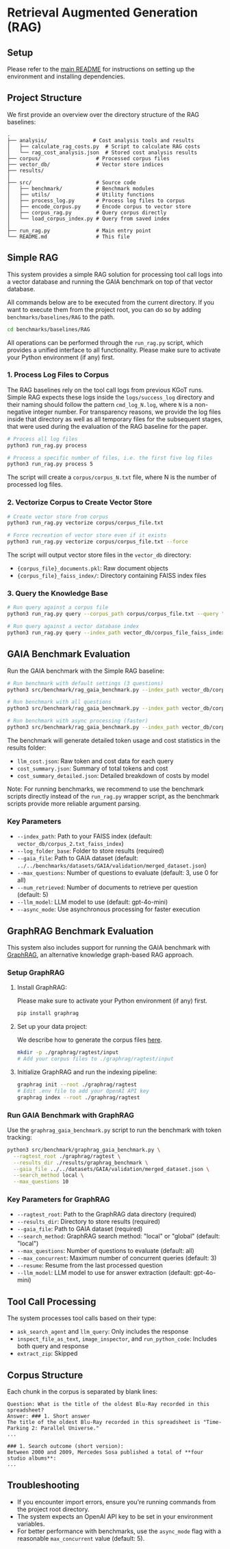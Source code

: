 # Retrieval Augmented Generation (RAG)

## Setup

Please refer to the [main README](../../../README.md) for instructions on setting up the environment and installing dependencies.

## Project Structure

We first provide an overview over the directory structure of the RAG baselines:

```
.
├── analysis/               # Cost analysis tools and results
│   ├── calculate_rag_costs.py  # Script to calculate RAG costs
│   └── rag_cost_analysis.json  # Stored cost analysis results
├── corpus/                  # Processed corpus files
├── vector_db/               # Vector store indices
├── results/
│
├── src/                     # Source code
│   ├── benchmark/           # Benchmark modules
│   ├── utils/               # Utility functions
│   ├── process_log.py       # Process log files to corpus
│   ├── encode_corpus.py     # Encode corpus to vector store
│   ├── corpus_rag.py        # Query corpus directly
│   └── load_corpus_index.py # Query from saved index
│
├── run_rag.py               # Main entry point
└── README.md                # This file
```

## Simple RAG

This system provides a simple RAG solution for processing tool call logs into a vector database and running the GAIA benchmark on top of that vector database.

All commands below are to be executed from the current directory. If you want to execute them from the project root, you can do so by adding `benchmarks/baselines/RAG` to the path.

```bash
cd benchmarks/baselines/RAG
```

All operations can be performed through the `run_rag.py` script, which provides a unified interface to all functionality. Please make sure to activate your Python environment (if any) first.

### 1. Process Log Files to Corpus

The RAG baselines rely on the tool call logs from previous KGoT runs.
Simple RAG expects these logs inside the `logs/success_log` directory and their naming should follow the pattern `cmd_log_N.log`, where `N` is a non-negative integer number.
For transparency reasons, we provide the log files inside that directory as well as all temporary files for the subsequent stages, that were used during the evaluation of the RAG baseline for the paper.

```bash
# Process all log files
python3 run_rag.py process

# Process a specific number of files, i.e. the first five log files
python3 run_rag.py process 5
```

The script will create a `corpus/corpus_N.txt` file, where N is the number of processed log files.

### 2. Vectorize Corpus to Create Vector Store

```bash
# Create vector store from corpus
python3 run_rag.py vectorize corpus/corpus_file.txt

# Force recreation of vector store even if it exists
python3 run_rag.py vectorize corpus/corpus_file.txt --force
```

The script will output vector store files in the `vector_db` directory:

- `{corpus_file}_documents.pkl`: Raw document objects
- `{corpus_file}_faiss_index/`: Directory containing FAISS index files

### 3. Query the Knowledge Base

```bash
# Run query against a corpus file
python3 run_rag.py query --corpus_path corpus/corpus_file.txt --query "Your query" --n_retrieved 3

# Run query against a vector database index
python3 run_rag.py query --index_path vector_db/corpus_file_faiss_index --query "Your query" --n_retrieved 3
```

## GAIA Benchmark Evaluation

Run the GAIA benchmark with the Simple RAG baseline:

```bash
# Run benchmark with default settings (3 questions)
python3 src/benchmark/rag_gaia_benchmark.py --index_path vector_db/corpus_1.txt_faiss_index --log_folder_base results/benchmark_run --gaia_file ../../datasets/GAIA/validation/merged_dataset.json

# Run benchmark with all questions
python3 src/benchmark/rag_gaia_benchmark.py --index_path vector_db/corpus_1.txt_faiss_index --log_folder_base results/full_benchmark --max_questions 0 --gaia_file ../../datasets/GAIA/validation/merged_dataset.json

# Run benchmark with async processing (faster)
python3 src/benchmark/rag_gaia_benchmark.py --index_path vector_db/corpus_1.txt_faiss_index --log_folder_base results/async_benchmark --async_mode --max_questions 10 --gaia_file ../../datasets/GAIA/validation/merged_dataset.json
```

The benchmark will generate detailed token usage and cost statistics in the results folder:

- `llm_cost.json`: Raw token and cost data for each query
- `cost_summary.json`: Summary of total tokens and cost
- `cost_summary_detailed.json`: Detailed breakdown of costs by model

Note: For running benchmarks, we recommend to use the benchmark scripts directly instead of the `run_rag.py` wrapper script, as the benchmark scripts provide more reliable argument parsing.

### Key Parameters

- `--index_path`: Path to your FAISS index (default: `vector_db/corpus_2.txt_faiss_index`)
- `--log_folder_base`: Folder to store results (required)
- `--gaia_file`: Path to GAIA dataset (default: `../../benchmarks/datasets/GAIA/validation/merged_dataset.json`)
- `--max_questions`: Number of questions to evaluate (default: 3, use 0 for all)
- `--num_retrieved`: Number of documents to retrieve per question (default: 5)
- `--llm_model`: LLM model to use (default: gpt-4o-mini)
- `--async_mode`: Use asynchronous processing for faster execution

## GraphRAG Benchmark Evaluation

This system also includes support for running the GAIA benchmark with [GraphRAG](https://github.com/microsoft/graphrag), an alternative knowledge graph-based RAG approach.

### Setup GraphRAG

1. Install GraphRAG:

   Please make sure to activate your Python environment (if any) first.

   ```bash
   pip install graphrag
   ```

2. Set up your data project:

   We describe how to generate the corpus files [here](#1-process-log-files-to-corpus).

   ```bash
   mkdir -p ./graphrag/ragtest/input
   # Add your corpus files to ./graphrag/ragtest/input
   ```

3. Initialize GraphRAG and run the indexing pipeline:

   ```bash
   graphrag init --root ./graphrag/ragtest
   # Edit .env file to add your OpenAI API key
   graphrag index --root ./graphrag/ragtest
   ```

### Run GAIA Benchmark with GraphRAG

Use the `graphrag_gaia_benchmark.py` script to run the benchmark with token tracking:

```bash
python3 src/benchmark/graphrag_gaia_benchmark.py \
  --ragtest_root ./graphrag/ragtest \
  --results_dir ./results/graphrag_benchmark \
  --gaia_file ../../datasets/GAIA/validation/merged_dataset.json \
  --search_method local \
  --max_questions 10
```

### Key Parameters for GraphRAG

- `--ragtest_root`: Path to the GraphRAG data directory (required)
- `--results_dir`: Directory to store results (required)
- `--gaia_file`: Path to GAIA dataset (required)
- `--search_method`: GraphRAG search method: "local" or "global" (default: "local")
- `--max_questions`: Number of questions to evaluate (default: all)
- `--max_concurrent`: Maximum number of concurrent queries (default: 3)
- `--resume`: Resume from the last processed question
- `--llm_model`: LLM model to use for answer extraction (default: gpt-4o-mini)

## Tool Call Processing

The system processes tool calls based on their type:

- `ask_search_agent` and `llm_query`: Only includes the response
- `inspect_file_as_text`, `image_inspector`, and `run_python_code`: Includes both query and response
- `extract_zip`: Skipped

## Corpus Structure

Each chunk in the corpus is separated by blank lines:

```
Question: What is the title of the oldest Blu-Ray recorded in this spreadsheet?
Answer: ### 1. Short answer
The title of the oldest Blu-Ray recorded in this spreadsheet is "Time-Parking 2: Parallel Universe."
...

### 1. Search outcome (short version):
Between 2000 and 2009, Mercedes Sosa published a total of **four studio albums**:
...
```

## Troubleshooting

- If you encounter import errors, ensure you're running commands from the project root directory.
- The system expects an OpenAI API key to be set in your environment variables.
- For better performance with benchmarks, use the `async_mode` flag with a reasonable `max_concurrent` value (default: 5).
